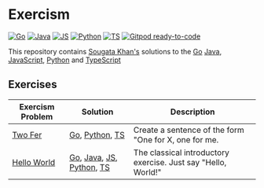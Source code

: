 # Exercism
[![Go](https://github.com/sougat818/exercism/actions/workflows/go.yml/badge.svg)](https://github.com/sougat818/exercism/actions/workflows/go.yml) [![Java](https://github.com/sougat818/exercism/actions/workflows/java.yml/badge.svg)](https://github.com/sougat818/exercism/actions/workflows/java.yml) [![JS](https://github.com/sougat818/exercism/actions/workflows/js.yml/badge.svg)](https://github.com/sougat818/exercism/actions/workflows/js.yml) [![Python](https://github.com/sougat818/exercism/actions/workflows/python.yml/badge.svg)](https://github.com/sougat818/exercism/actions/workflows/python.yml) [![TS](https://github.com/sougat818/exercism/actions/workflows/ts.yml/badge.svg)](https://github.com/sougat818/exercism/actions/workflows/ts.yml) [![Gitpod ready-to-code](https://img.shields.io/badge/Gitpod-ready--to--code-908a85?logo=gitpod)](https://gitpod.io/#https://github.com/sougat818/exercism)


This repository contains [Sougata Khan's](https://exercism.org/profiles/sougat818) solutions to the [Go](https://exercism.org/tracks/java) [Java](https://exercism.org/tracks/java), [JavaScript](https://exercism.org/tracks/javascript), [Python](https://exercism.org/tracks/python) and [TypeScript](https://exercism.org/tracks/typescript)

## Exercises

| Exercism Problem                                                              |   Solution                | Description |
|-------------------------------------------------------------------------------|---------------------------|-------------|
|[Two Fer](https://exercism.org/tracks/typescript/exercises/two-fer)| [Go](go/two-fer/two_fer.go), [Python](python/two-fer/two_fer.py), [TS](typescript/two-fer/two-fer.ts)| Create a sentence of the form "One for X, one for me. |
|[Hello World](https://exercism.org/tracks/java/exercises/hello-world)| [Go](go/hello-world/hello_world.go), [Java](java/hello-world/src/main/java/Greeter.java), [JS](javascript/hello-world/hello-world.js), [Python](python/hello-world/hello_world.py), [TS](typescript/hello-world/hello-world.ts) | The classical introductory exercise. Just say "Hello, World!" |
